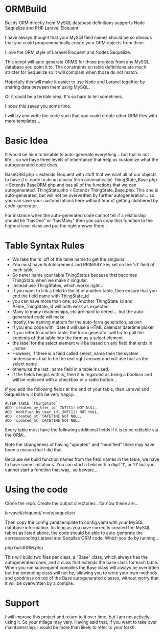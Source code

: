 ORMBuild
========

Builds ORM directly from MySQL database definitions supports Node Sequelize and PHP Laravel Eloquent

I have always thought that your MySQl field names should be so obvious that you could programmatically create your ORM objects from them. 

I love the ORM style of Laravel Eloquent and Nodes Sequelize. 

This script will auto generate ORMS for those projects from any MySQL database you point it to.
The constraints on table definitions are much stricter for Sequelize so it will complain when those do not match.

Hopefully this will make it easier to use Node and Laravel together by sharing data between them using MySQL.

Or it could be a terrible idea. It's so hard to tell sometimes. 

I hope this saves you some time.

I will try and write the code such that you could create other ORM files with mere templates...

Basic Idea
=====
It would be nice to be able to auto-generate everything... but that is not life... so we have three levels of inheritance that help us customize what the autogenerated code does. 

BaseORM.php < extends Eloquent with stuff that we want all of our objects to have (i.e. code to do an alpaca form automatically)
ThingState_Base.php < Extends BaseORM.php and has all of the functions that we can autogenerated.
ThingState.php < Extends ThingState_Base.php. This one is auto-generated, but will not be overwritten by further autogeneration... so you can save your customizations here without fear of getting clobbered by code-generator.

For instance when the auto-generated code cannot tell if a relatioship should be "hasOne" or "hasMany" then you can copy that function to the highest level class and put the right answer there..




Table Syntax Rules
=======

* We take the 's' off of the table name to get the singlular
* You must have AutoIncrement and PRIMARY key set on the 'id' field of each table
* So never name your table ThingStatus because that becomes ThingStatu when we make it singular.
* Instead use ThingStates, which works right...
* If you want to link a field to the id of another table, then ensure that you end the field name with ThingState_id
* you can have more than one, so Another_ThingState_id and AFine_ThingState_id will both work as expected
* Many to many relationships, etc are hard to detect... but the auto-generated code will make  
* mostly, the naming matters for the auto-form generation, as per:
* if you end code with _date it will use a HTML calendar datetime picker
* if you refer to another table, the form generator will try to pull the contents of that table into the form as a select element
* the label for the select element will be based on any field that ends in _name
* However, if there is a field called select_name then the system understands that to be the real right answer and will use that as the select name
* otherwise the last _name field in a table is used.
* if the fields beigns with is_ then it is regarded as being a boolean and will be replaced with a checkbox or a radio button...
  
if you add the following fields at the end of your table, then Laravel and Sequelize will both be very happy...

    ALTER TABLE `ThingState`
    ADD `created_by_User_id` INT(11) NOT NULL,  
    ADD `modified_by_User_id` INT(11) NOT NULL,  
    ADD `created_at` DATETIME NOT NULL,  
    ADD `updated_at` DATETIME NOT NULL
Every table must have the following additional fields if it is to be editable via the ORM..


Note the strangeness of having "updated" and "modified" there may have been a reason that I did that.

Because we build function names from the field names in the table, we have to have some limitations.
You can start a field with a digit '1', or '0' but you cannot start a function that way.. so beware...

Using the code
=====

Clone the repo.
Create the output directories.. for now these are...

 larvavel/eloquent/
 node/sequelize/

Then copy the config.yaml.template to config.yaml with your MySQL database information.
As long as you have correctly created the MySQL tables as listed above, the code should be able to auto-generate the corressponding Laravel and Sequilze ORM code. Which you do by running...

 php buildORM.php

This will build two files per class, a "Base" class, which always has the autogenerated code, and a class that extends the base class for each table. When you run subsequent compiles the Base class will always be overidden but the extending class will not be, allowing you to write your own methods and goodness on top of the Base autogenerated classes, without worry that it will be overwritten by a compile.

Support
=====
I will improve this project and return to it over time, but I am not actively using it. So your milage may vary. Having said that, if you want to take over maintainership, I would be more than likely to refer to your fork!!

